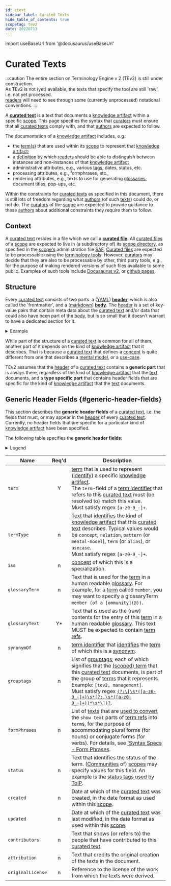 ```yaml
---
id: ctext
sidebar_label: Curated Texts
hide_table_of_contents: true
scopetag: tev2
date: 20220713
---
```


import useBaseUrl from '@docusaurus/useBaseUrl'

# Curated Texts

:::caution
The entire section on Terminology Engine v 2 (TEv2) is still under construction.<br/>
As TEv2 is not (yet) available, the texts that specify the tool are still 'raw', i.e. not yet processed.<br/>[readers](@) will need to see through some (currently unprocessed) notational conventions.
:::

A **[curated text](@)** is a text that documents a [knowledge artifact](@) within a specific [scope](@). This page specifies the syntax that [curators](@) must ensure that all [curated texts](@) comply with, and that [authors](@) are expected to follow.

The documentation of a [knowledge artifact](@) includes, e.g.:
- the [term(s)](@) that are used within its [scope](@) to represent that [knowledge artifact](@);
- a [definition](@) by which [readers](@) should be able to distinguish between instances and non-instances of that [knowledge artifact](@)
- administrative attributes, e.g., various [tags](@), dates, status, etc.
- processing attributes, e.g., formphrases, etc.,
- rendering attributes, e.g., texts to use for generating [glossaries](@), document titles, pop-ups, etc.

Within the constraints for [curated texts](@) as specified in this document, there is still lots of freedom regarding what [authors](@) (of such [texts](curated-text@)) could do, or not do. The [curators](@) of the [scope](@) are expected to provide guidance to these [authors](@) about additional constraints they require them to follow.

## Context

A [curated text](@) resides in a file which we call a **[curated file](@)**. All [curated files](@) of a [scope](@) are expected to live in (a subdirectory of) its [scope directory](@), as specified in the [scope's](@) administration file [SAF](@). [Curated files](@) are expected to be processable using the [terminology tools](/docs/tev2/tev2-toolbox). However, [curators](@) may decide that they are also to be processable by other, third party tools, e.g., for the purpose of making rendered versions of such files available to some public. Examples of such tools include [Docusaurus v2](https://docusaurus.io/docs), or [github pages](https://pages.github.com/).

## Structure

Every [curated text](@) consists of two parts: a ([YAML](https://yaml.org/spec/1.2.2/)) **[header](@)**, which is also called the 'frontmatter', and a ([markdown](https://www.markdownguide.org/basic-syntax/)) **[body](@)**. The [header](@) is a set of key-value pairs that contain meta data about the [curated text](@) and/or data that could also have been part of the [body](@), but is so small that it doesn't warrant to have a dedicated section for it.

<details>
  <summary>Example</summary>
  <div>

~~~ yaml
---
# TEv2 Curated Text Header
term: curated-text
termType: concept
isa:
glossaryTerm:
glossaryText: a text that documents a [concept](@) or other [knowledge artifact](@) of a specific [community](@) or other [party](@), and is located within a [scope](@) that is owned by that [community](@)/[party](@).
synonymOf:
grouptags:
formPhrases: curated-text{ss}, ctext{ss}
# Curation status
status: proposed
created: 2022-06-02
updated: 2022-08-04
# Origins/Acknowledgements
contributors: RieksJ
attribution: "[eSSIF-Lab](https://essif-lab.github.io/framework)"
originalLicense: "[CC BY-SA 4.0](http://creativecommons.org/licenses/by-sa/4.0/?ref=chooser-v1)"
---

# Curated Text
A curated text starts with three dashes `---`.
This indicates the start of its (YAML) header.
Typically, the header consists of a sequence of key-value pairs.
The header is terminated with onother three dashes and a new line.

The body of the curated text starts behind the header block.
It is typically markdown, but other constructs may be inserted
that contribute to the rendering of these texts in a (static) website.
An example of this is [MDX](https://mdxjs.com/).
A discussion on these other constructs is outside the scope of this document.
~~~

  </div>
</details>

While part of the structure of a [curated text](@) is common for all of them, another part of it depends on the kind of [knowledge artifact](@) that it describes. That is because a [curated text](@) that defines a [concept](@) is quite different from one that describes a [mental model](@), or a [use-case](@).

TEv2 assumes that the [header](@) of a [curated text](@) contains a **generic part** that is always there, regardless of the kind of [knowledge artifact](@) that the [text](curated-text@) documents, and a **type specific part** that contains header fields that are specific for the kind of [knowledge artifact](@) that the [text](curated-text@) documents.

## Generic Header Fields {#generic-header-fields}

This section describes the **generic header fields** of a [curated text](@), i.e. the fields that must, or may appear in the [header](@) of every [curated text](@). Currently, no header fields that are specific for a particular kind of [knowledge artifact](@) have been specified.

The following table specifies the **generic header fields**:

<details>
  <summary>Legend</summary>

1. **`Name`** contains the field name;
2. **`Req'd`** specifies whether (`Y`, or `Y*`) or not (`n`, or `F`) the field is required to be present as a header field. The `Y*` signifies that the field is required, unless the [curated text](@) documents a [synonym](@) of another [term](@), in which case it is optional. The `F` means that we reserve this field for Future Use.
3. **`Description`** specifies the meaning of the field, and other things you may need to know, e.g. why it is needed, a required syntax, etc.

</details>

| Name            | Req'd | Description |
| --------------- | :---: | ----------- |
| `term`            | Y  | [term](@) that is used to represent ([identify](@)) a specific [knowledge artifact](@).<br/>The `term`-field of a [term identifier](@) that refers to this [curated text](@) must (be resolved to) match this value.<br/>Must satisfy regex `[a-z0-9_-]+`. |
| `termType`        | n  | [Text](term-type@) that [identifies](@) the kind of [knowledge artifact](@) that this [curated text](@) describes. Typical values would be `concept`, `relation`, `pattern` (or `mental-model`), `term` (or `alias`), or `usecase`.<br/>Must satisfy regex `[a-z0-9_-]+`. |
| `isa`             | n  | [concept](@) of which this is a specialization. |
| `glossaryTerm`    | n | Text that is used for the [term](@) in a human readable [glossary](@). For example, for a [term](@) called `member`, you may want to specify a glossaryTerm `member (of a [ommunity](@))`. |
| `glossaryText`    | Y* | Text that is used as the (raw) contents for the entry of this [term](@) in a human readable [glossary](@). This text MUST be expected to contain [term refs](@). |
| `synonymOf`       | n  | [term identifier](@) that [identifies](@) the [term](@) of which this is a [synonym](@). |
| `grouptags`       | n  | List of [grouptags](@), each of which signifies that the [(scoped) term](@) that this [curated text](@) documents, is part of the group of [terms](@) that it represents.<br/>Example: `[tev2, management]`.<br/>Must satisfy regex [`(?:\[\s*([a-z0-9_-]+)\s*(?:,\s*([a-z0-9_-]+))*\s*\])?`](https://www.debuggex.com/r/a51CXl1NzR3kwihT). |
| `formPhrases`     | n  | List of [texts](formphrase@) that are [used to convert](/docs/tev2/spec-tools/trrt#id) the `show text` parts of [term refs](@) into `term`s, for the purpose of accommodating plural forms (for nouns) or conjugate forms (for verbs). For details, see ['Syntax Specs - Form Phrases](/docs/tev2/spec-syntax/form-phrase-syntax). |
| `status`          | n  | Text that identifies the status of the term. ([Communities](@) of) [scopes](@) may specify values for this field. An example is the [status tags used by ToIP](https://github.com/trustoverip/concepts-and-terminology-wg/blob/master/docs/status-tags.md). |
| `created`         | n  | Date at which of the [curated text](@) was created, in the date format as used within this [scope](@). |
| `updated`         | n  | Date at which of the [curated text](@) was last modified, in the date format as used within this [scope](@). |
| `contributors`    | n  | Text that shows (or refers to) the people that have contributed to this [curated text](@). |
| `attribution`     | n  | Text that credits the original creation of the texts in the document. |
| `originalLicense` | n  | Reference to the license of the work from which the texts were derived. |
